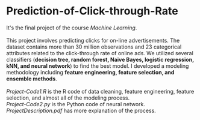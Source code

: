 # Prediction-of-Click-through-Rate
It's the final project of the course _Machine Learning_. 
</br></br>This project involves predicting clicks for on-line advertisements. The dataset contains more than 30 million observations and 23 categorical attributes related to the click-through rate of online ads. We utilized several classifiers (**decision tree, random forest, Naive Bayes, logistic regression, kNN, and neural network**) to find the best model. I developed a modeling methodology including **feature engineering, feature selection, and ensemble methods**.
</br></br>_Project-Code1.R_ is the R code of data cleaning, feature engineering, feature selection, and almost all of the modeling process.
</br>_Project-Code2.py_ is the Python code of neural network.
</br>_ProjectDescription.pdf_ has more explanation of the process.
